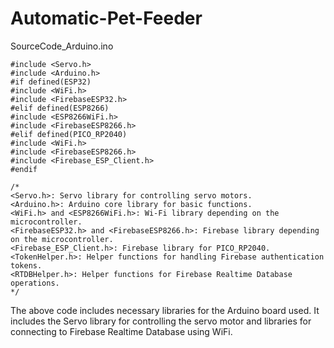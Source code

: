 # Automatic-Pet-Feeder

SourceCode_Arduino.ino

```
#include <Servo.h>
#include <Arduino.h>
#if defined(ESP32)
#include <WiFi.h>
#include <FirebaseESP32.h>
#elif defined(ESP8266)
#include <ESP8266WiFi.h>
#include <FirebaseESP8266.h>
#elif defined(PICO_RP2040)
#include <WiFi.h>
#include <FirebaseESP8266.h>
#include <Firebase_ESP_Client.h>
#endif

/*
<Servo.h>: Servo library for controlling servo motors.
<Arduino.h>: Arduino core library for basic functions.
<WiFi.h> and <ESP8266WiFi.h>: Wi-Fi library depending on the microcontroller.
<FirebaseESP32.h> and <FirebaseESP8266.h>: Firebase library depending on the microcontroller.
<Firebase_ESP_Client.h>: Firebase library for PICO_RP2040.
<TokenHelper.h>: Helper functions for handling Firebase authentication tokens.
<RTDBHelper.h>: Helper functions for Firebase Realtime Database operations.
*/
```

The above code includes necessary libraries for the Arduino board used. It includes the Servo library for controlling the servo motor and libraries for connecting to Firebase Realtime Database using WiFi.


